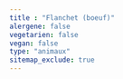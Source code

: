 ```yaml
---
title : "Flanchet (boeuf)"
alergene: false
vegetarien: false
vegan: false
type: "animaux"
sitemap_exclude: true
--- 
```

